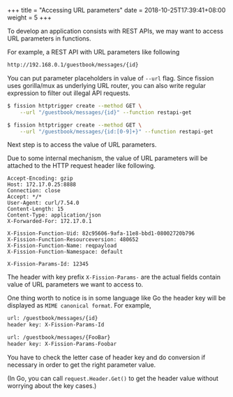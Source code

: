 +++
title = "Accessing URL parameters"
date =  2018-10-25T17:39:41+08:00
weight = 5
+++

To develop an application consists with REST APIs, we may want to access URL parameters in functions.

For example, a REST API with URL parameters like following  

```bash
http://192.168.0.1/guestbook/messages/{id}
```

You can put parameter placeholders in value of `--url` flag. 
Since fission uses gorilla/mux as underlying URL router, you can also write regular expression to filter out illegal API requests.

```bash
$ fission httptrigger create --method GET \
    --url "/guestbook/messages/{id}" --function restapi-get

$ fission httptrigger create --method GET \
    --url "/guestbook/messages/{id:[0-9]+}" --function restapi-get
```

Next step is to access the value of URL parameters. 

Due to some internal mechanism, the value of URL parameters will be attached to the HTTP request header like following.

```plaintext
Accept-Encoding: gzip
Host: 172.17.0.25:8888
Connection: close
Accept: */*
User-Agent: curl/7.54.0
Content-Length: 15
Content-Type: application/json
X-Forwarded-For: 172.17.0.1

X-Fission-Function-Uid: 82c95606-9afa-11e8-bbd1-08002720b796
X-Fission-Function-Resourceversion: 480652
X-Fission-Function-Name: reqpayload
X-Fission-Function-Namespace: default

X-Fission-Params-Id: 12345
```

The header with key prefix `X-Fission-Params-` are the actual fields contain value of URL parameters we want to access to.

One thing worth to notice is in some language like Go the header key will be displayed as `MIME canonical format`. For example,

```bash
url: /guestbook/messages/{id}
header key: X-Fission-Params-Id

url: /guestbook/messages/{FooBar}
header key: X-Fission-Params-Foobar
```

You have to check the letter case of header key and do conversion if necessary in order to get the right parameter value. 

(In Go, you can call `request.Header.Get()` to get the header value without worrying about the key cases.) 

